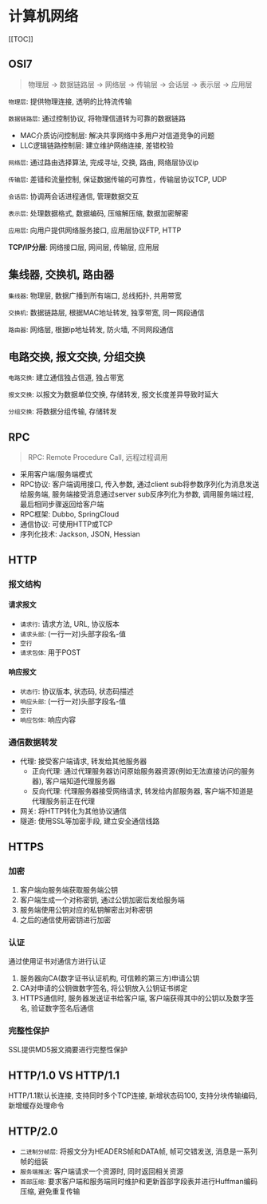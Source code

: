 # 计算机网络

[[TOC]]

## OSI7

> 物理层 &rarr; 数据链路层 &rarr; 网络层 &rarr;
传输层 &rarr; 会话层 &rarr; 表示层 &rarr; 应用层

`物理层`: 提供物理连接, 透明的比特流传输

`数据链路层`: 通过控制协议, 将物理信道转为可靠的数据链路

- MAC介质访问控制层: 解决共享网络中多用户对信道竞争的问题
- LLC逻辑链路控制层: 建立维护网络连接, 差错校验

`网络层`: 通过路由选择算法, 完成寻址, 交换, 路由, 网络层协议ip

`传输层`: 差错和流量控制, 保证数据传输的可靠性，传输层协议TCP, UDP

`会话层`: 协调两会话进程通信, 管理数据交互

`表示层`: 处理数据格式, 数据编码, 压缩解压缩, 数据加密解密

`应用层`: 向用户提供网络服务接口, 应用层协议FTP, HTTP

**TCP/IP分层**: 网络接口层, 网间层, 传输层, 应用层

## 集线器, 交换机, 路由器

`集线器`: 物理层, 数据广播到所有端口, 总线拓扑, 共用带宽

`交换机`: 数据链路层, 根据MAC地址转发, 独享带宽, 同一网段通信

`路由器`: 网络层, 根据ip地址转发, 防火墙, 不同网段通信

## 电路交换, 报文交换, 分组交换

`电路交换`: 建立通信独占信道, 独占带宽

`报文交换`: 以报文为数据单位交换, 存储转发, 报文长度差异导致时延大

`分组交换`: 将数据分组传输, 存储转发

## RPC

> RPC: Remote Procedure Call, 远程过程调用

- 采用客户端/服务端模式
- RPC协议: 客户端调用接口, 传入参数, 通过client sub将参数序列化为消息发送给服务端, 服务端接受消息通过server sub反序列化为参数, 调用服务端过程, 最后相同步骤返回给客户端
- RPC框架: Dubbo, SpringCloud
- 通信协议: 可使用HTTP或TCP
- 序列化技术: Jackson, JSON, Hessian

## HTTP

### 报文结构

#### 请求报文

- `请求行`: 请求方法, URL, 协议版本
- `请求头部`: (一行一对)头部字段名-值
- `空行`
- `请求包体`: 用于POST

#### 响应报文

- `状态行`: 协议版本, 状态码, 状态码描述
- `响应头部`: (一行一对)头部字段名-值
- `空行`
- `响应包体`: 响应内容

### 通信数据转发

- 代理: 接受客户端请求, 转发给其他服务器
  - 正向代理: 通过代理服务器访问原始服务器资源(例如无法直接访问的服务器), 客户端知道代理服务器
  - 反向代理: 代理服务器接受网络请求, 转发给内部服务器, 客户端不知道是代理服务前正在代理
- 网关: 将HTTP转化为其他协议通信
- 隧道: 使用SSL等加密手段, 建立安全通信线路

## HTTPS

### 加密

1. 客户端向服务端获取服务端公钥
2. 客户端生成一个对称密钥, 通过公钥加密后发给服务端
3. 服务端使用公钥对应的私钥解密出对称密钥
4. 之后的通信使用密钥进行加密

### 认证

通过使用证书对通信方进行认证

1. 服务器向CA(数字证书认证机构, 可信赖的第三方)申请公钥
2. CA对申请的公钥做数字签名, 将公钥放入公钥证书绑定
3. HTTPS通信时, 服务器发送证书给客户端, 客户端获得其中的公钥以及数字签名, 验证数字签名后通信

### 完整性保护

SSL提供MD5报文摘要进行完整性保护

## HTTP/1.0 VS HTTP/1.1

HTTP/1.1默认长连接, 支持同时多个TCP连接, 新增状态码100, 支持分块传输编码, 新增缓存处理命令

## HTTP/2.0

- `二进制分帧层`: 将报文分为HEADERS帧和DATA帧, 帧可交错发送, 消息是一系列帧的组装
- `服务端推送`: 客户端请求一个资源时, 同时返回相关资源
- `首部压缩`: 要求客户端和服务端同时维护和更新首部字段表并进行Huffman编码压缩, 避免重复传输